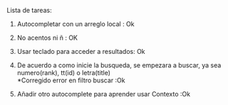 Lista de tareas:
1. Autocompletar con un  arreglo local   : Ok
2. No acentos ni ñ                       : OK
3. Usar teclado para acceder a resultados: Ok
4. De acuerdo a como inicie la busqueda,
   se empezara a buscar, ya sea 
   numero(rank), tt(id) o letra(title)    
   *Corregido error en filtro buscar      :Ok

5. Añadir otro autocomplete para aprender
   usar Contexto                          :Ok